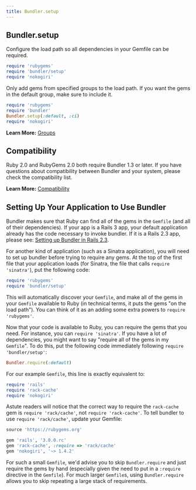 ```yaml
---
title: Bundler.setup
---
```


## Bundler.setup

Configure the load path so all dependencies in your Gemfile can be required.

``` ruby
require 'rubygems'
require 'bundler/setup'
require 'nokogiri'
```

Only add gems from specified groups to the load path. If you want the gems in the
default group, make sure to include it.

``` ruby
require 'rubygems'
require 'bundler'
Bundler.setup(:default, :ci)
require 'nokogiri'
```

**Learn More:** [Groups](./groups.md)

## Compatibility

Ruby 2.0 and RubyGems 2.0 both require Bundler 1.3 or later. If you have questions
about compatibility between Bundler and your system, please check the compatibility list.

**Learn More:** [Compatibility](/compatibility.md)

## Setting Up Your Application to Use Bundler

Bundler makes sure that Ruby can find all of the gems in the `Gemfile`
(and all of their dependencies). If your app is a Rails 3 app, your default application
already has the code necessary to invoke bundler. If it is a Rails 2.3 app, please see:
[Setting up Bundler in Rails 2.3](./rails23.md).

For another kind of application (such as a Sinatra application), you will need to set up
bundler before trying to require any gems. At the top of the first file that your
application loads (for Sinatra, the file that calls `require 'sinatra'`), put
the following code:

``` ruby
require 'rubygems'
require 'bundler/setup'
```

This will automatically discover your `Gemfile`, and make all of the gems in your
`Gemfile` available to Ruby (in technical terms, it puts the gems "on the load path").
You can think of it as an adding some extra powers to `require 'rubygems'`.

Now that your code is available to Ruby, you can require the gems that you need. For
instance, you can `require 'sinatra'`. If you have a lot of dependencies, you might
want to say "require all of the gems in my `Gemfile`". To do this, put the following
code immediately following `require 'bundler/setup'`:

``` ruby
Bundler.require(:default)
```

For our example `Gemfile`, this line is exactly equivalent to:

``` ruby
require 'rails'
require 'rack-cache'
require 'nokogiri'
```

Astute readers will notice that the correct way to require the `rack-cache`
gem is `require 'rack/cache'`, not `require 'rack-cache'`. To tell bundler to 
use `require 'rack/cache'`, update your Gemfile:

``` ruby
source 'https://rubygems.org'

gem 'rails', '3.0.0.rc'
gem 'rack-cache', :require => 'rack/cache'
gem 'nokogiri', '~> 1.4.2'
```

For such a small `Gemfile`, we'd advise you to skip `Bundler.require` and just
require the gems by hand (especially given the need to put in a `:require`
directive in the `Gemfile`). For much larger `Gemfile`s, using `Bundler.require`
allows you to skip repeating a large stack of requirements.

